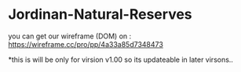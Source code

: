 # Jordinan-Natural-Reserves

you can get our wireframe (DOM) on : https://wireframe.cc/pro/pp/4a33a85d7348473

*this is will be only for virsion v1.00 so its updateable in later virsons..
